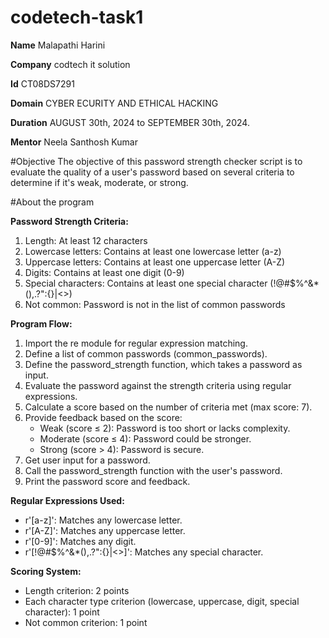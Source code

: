 # codetech-task1

**Name** Malapathi Harini

**Company** codtech it solution

**Id** CT08DS7291

**Domain** CYBER ECURITY AND ETHICAL HACKING

**Duration**  AUGUST 30th, 2024 to SEPTEMBER  30th, 2024. 

**Mentor** Neela Santhosh Kumar  

#Objective
The objective of this password strength checker script is to evaluate the quality of a user's password based on several criteria to determine if it's weak, moderate, or strong. 


#About the program


**Password Strength Criteria:**

1. Length: At least 12 characters
2. Lowercase letters: Contains at least one lowercase letter (a-z)
3. Uppercase letters: Contains at least one uppercase letter (A-Z)
4. Digits: Contains at least one digit (0-9)
5. Special characters: Contains at least one special character (!@#$%^&*(),.?":{}|<>)
6. Not common: Password is not in the list of common passwords


**Program Flow:**

1. Import the re module for regular expression matching.
2. Define a list of common passwords (common_passwords).
3. Define the password_strength function, which takes a password as input.
4. Evaluate the password against the strength criteria using regular expressions.
5. Calculate a score based on the number of criteria met (max score: 7).
6. Provide feedback based on the score:
    - Weak (score ≤ 2): Password is too short or lacks complexity.
    - Moderate (score ≤ 4): Password could be stronger.
    - Strong (score > 4): Password is secure.
7. Get user input for a password.
8. Call the password_strength function with the user's password.
9. Print the password score and feedback.


**Regular Expressions Used:**

- r'[a-z]': Matches any lowercase letter.
- r'[A-Z]': Matches any uppercase letter.
- r'[0-9]': Matches any digit.
- r'[!@#$%^&*(),.?":{}|<>]': Matches any special character.


**Scoring System:**

- Length criterion: 2 points
- Each character type criterion (lowercase, uppercase, digit, special character): 1 point
- Not common criterion: 1 point




